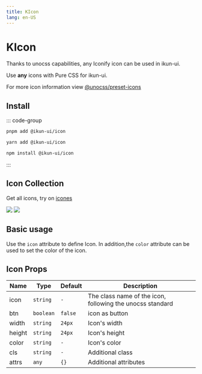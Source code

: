 ```yaml
---
title: KIcon
lang: en-US
---
```


# KIcon

Thanks to unocss capabilities, any Iconify icon can be used in ikun-ui.

Use **any** icons with Pure CSS for ikun-ui.

For more icon information view [@unocss/preset-icons](https://github.com/unocss/unocss/tree/main/packages/preset-icons)

## Install

::: code-group

```bash [pnpm]
pnpm add @ikun-ui/icon
```

```bash [yarn]
yarn add @ikun-ui/icon
```

```bash [npm]
npm install @ikun-ui/icon
```

:::

## Icon Collection

Get all icons, try on [icones](https://icones.js.org/)

![](https://raw.githubusercontent.com/antfu/icones/main/screenshots/2.png)
![](https://raw.githubusercontent.com/antfu/icones/main/screenshots/6.png)

## Basic usage

Use the `icon` attribute to define Icon. In addition,the `color` attribute can be used to set the color of the icon.

<demo src="../../../../example/icon/basic.svelte" github='https://github.com/ikun-svelte/ikun-ui/tree/main/components/Icon'></demo>

## Icon Props

| Name   | Type      | Default | Description                                              |
| ------ | --------- | ------- |----------------------------------------------------------|
| icon   | `string`  | `-`     | The class name of the icon, following the unocss standard |
| btn    | `boolean` | `false` | icon as button                                           |
| width  | `string`  | `24px`  | Icon's width                                             |
| height | `string`  | `24px`  | Icon's height                                            |
| color  | `string`  | `-`     | Icon's color                                             |
| cls    | `string`  | `-`     | Additional class                               |
| attrs  | `any`     | `{}`    | Additional attributes                           |
